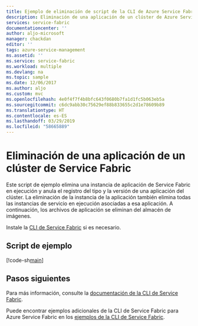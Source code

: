 ```yaml
---
title: Ejemplo de eliminación de script de la CLI de Azure Service Fabric (sfctl)
description: Eliminación de una aplicación de un clúster de Azure Service Fabric mediante la CLI de Azure Service Fabric
services: service-fabric
documentationcenter: ''
author: aljo-microsoft
manager: chackdan
editor: ''
tags: azure-service-management
ms.assetid: ''
ms.service: service-fabric
ms.workload: multiple
ms.devlang: na
ms.topic: sample
ms.date: 12/06/2017
ms.author: aljo
ms.custom: mvc
ms.openlocfilehash: 4e0f4f7f4b8bfc643f0680b7fa1d1fc5b063eb5a
ms.sourcegitcommit: c6dc9abb30c75629ef88b833655c2d1e78609b89
ms.translationtype: HT
ms.contentlocale: es-ES
ms.lasthandoff: 03/29/2019
ms.locfileid: "58665889"
---
```

# <a name="remove-an-application-from-a-service-fabric-cluster"></a>Eliminación de una aplicación de un clúster de Service Fabric

Este script de ejemplo elimina una instancia de aplicación de Service Fabric en ejecución y anula el registro del tipo y la versión de una aplicación del clúster.  La eliminación de la instancia de la aplicación también elimina todas las instancias de servicio en ejecución asociadas a esa aplicación. A continuación, los archivos de aplicación se eliminan del almacén de imágenes. 

Instale la [CLI de Service Fabric](../service-fabric-cli.md) si es necesario.

## <a name="sample-script"></a>Script de ejemplo

[!code-sh[main](../../../cli_scripts/service-fabric/remove-application/remove-application.sh "Remove an application from a cluster")]

## <a name="next-steps"></a>Pasos siguientes

Para más información, consulte la [documentación de la CLI de Service Fabric](../service-fabric-cli.md).

Puede encontrar ejemplos adicionales de la CLI de Service Fabric para Azure Service Fabric en los [ejemplos de la CLI de Service Fabric](../samples-cli.md).

